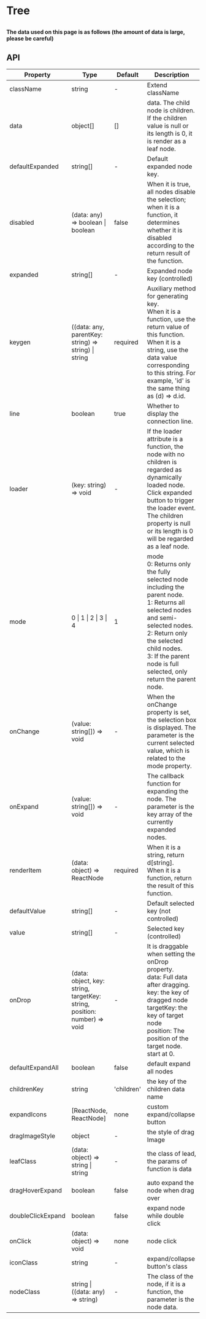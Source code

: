 # Tree

##

#### The data used on this page is as follows (the amount of data is large, please be careful)
<example name="data" />

<example />

## API

| Property | Type | Default | Description |
| --- | --- | --- | --- |
| className | string | - | Extend className |
| data | object[] | [] | data. The child node is children. If the children value is null or its length is 0, it is render as a leaf node. |
| defaultExpanded | string[] | - | Default expanded node key. |
| disabled | (data: any) => boolean \| boolean | false | When it is true, all nodes disable the selection; when it is a function, it determines whether it is disabled according to the return result of the function. |
| expanded | string[] | - | Expanded node key (controlled) |
| keygen | ((data: any, parentKey: string) => string) \| string | required | Auxiliary method for generating key. <br />When it is a function, use the return value of this function. <br /> When it is a string, use the data value corresponding to this string. For example, 'id' is the same thing as (d) => d.id. |
| line | boolean | true | Whether to display the connection line. |
| loader | (key: string) => void | - | If the loader attribute is a function, the node with no children is regarded as dynamically loaded node. Click expanded button to trigger the loader event. The children property is null or its length is 0 will be regarded as a leaf node. |
| mode | 0 \| 1 \| 2 \| 3 \| 4 | 1 | mode <br />0: Returns only the fully selected node including the parent node. <br />1: Returns all selected nodes and semi-selected nodes. <br />2: Return only the selected child nodes. <br />3: If the parent node is full selected, only return the parent node. |
| onChange | (value: string[]) => void | - | When the onChange property is set, the selection box is displayed. The parameter is the current selected value, which is related to the mode property. |
| onExpand |  (value: string[]) => void | - | The callback function for expanding the node. The parameter is the key array of the currently expanded nodes. |
| renderItem | (data: object) => ReactNode | required | When it is a string, return d\[string].<br /> When it is a function, return the result of this function. |
| defaultValue | string[] | - | Default selected key (not controlled) | 
| value | string[] | - | Selected key (controlled) |
| onDrop | (data: object, key: string, targetKey: string, position: number) => void | - | It is draggable when setting the onDrop property. <br />data: Full data after dragging.<br />key: the key of dragged node<br />targetKey: the key of target node<br />position: The position of the target node. start at 0. | 
| defaultExpandAll | boolean | false | default expand all nodes | 
| childrenKey | string | 'children' | the key of the children data name | 
| expandIcons | \[ReactNode, ReactNode] | none | custom expand/collapse button |
| dragImageStyle | object | - | the style of drag Image |
| leafClass | (data: object) => string \| string | - | the class of lead, the params of function is data |
| dragHoverExpand | boolean | false | auto expand the node when drag over |
| doubleClickExpand | boolean | false | expand node while double click |
| onClick | (data: object) => void | none | node click |
| iconClass | string | - | expand/collapse button's class |
| nodeClass | string \| ((data: any) => string) | - | The class of the node, if it is a function, the parameter is the node data. |